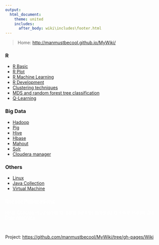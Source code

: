 ```yaml
---
output:
  html_document:
    theme: united
    includes:
      after_body: wiki\includes\footer.html
---
```



> Home: http://manmustbecool.github.io/MyWiki/


### R
 
 * <a href="Wiki/R/RBasic.html">R Basic</a>
 * <a href="Wiki/R/plot.html">R Plot</a>
 * <a href="Wiki/R/RMachineLearning.html">R Machine Learning</a>
 * <a href="Wiki/R/RDevelopment.html">R Development</a>
 * <a href="Wiki/R/clustering.html">Clustering techniques</a>
 * <a href="Wiki/R/randomForestMDS.html">MDS and random forest tree classification</a>
 * <a href="Wiki/R/QLearning.html">Q-Learning</a>
 
 
### Big Data

 * <a href="Wiki/Hadoop.html">Hadoop</a> 
 * <a href="Wiki/Pig.html">Pig</a> 
 * <a href="Wiki/Hive.html">Hive</a> 
 * <a href="Wiki/Hbase.html">Hbase</a>
 * <a href="Wiki/Mahout.html">Mahout</a> 
 * <a href="Wiki/Solr.html">Solr</a>
 * <a href="Wiki/ClouderaCm.html">Cloudera manager</a> 
 
### Others

 * <a href="Wiki/Linux.html">Linux</a>
 * <a href="Wiki/JavaCollection.html">Java Collection</a>
 * <a href="Wiki/VirtualMachine.html">Virtual Machine</a>



<style>
div.non * {
 color: white !important;
}
</style>

<div class="non">

### Recent Publications

[RPig: Concise Programming Framework by Integrating R with Pig for Big Data Analytics](papers/Rpig%20Concise%20Programming%20Framework%20by%20Integrating%20R%20with%20Pig%20for%20Big%20Data%20Analytics%20-%20book%20chapter%20final.pdf)

...

</div>

 
Project: <a href="https://github.com/manmustbecool/MyWiki/tree/gh-pages/Wiki">https://github.com/manmustbecool/MyWiki/tree/gh-pages/Wiki</a>



